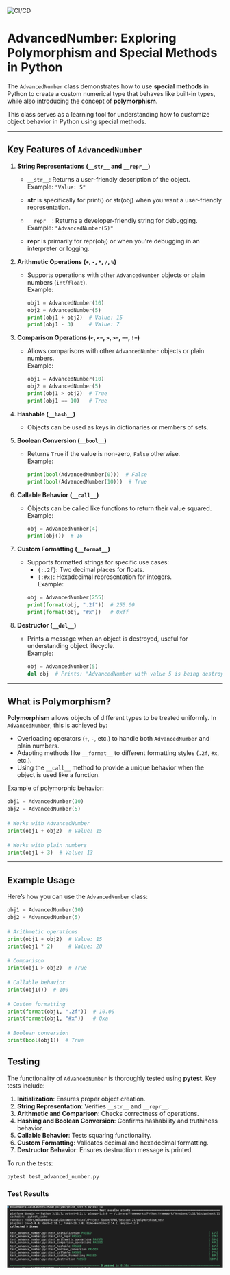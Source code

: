 ![CI/CD](https://github.com/FaizalSandanampusi/Class_Polymorphism_Special_methods/workflows/Python%20Tests/badge.svg?label=passingcolor=greentimestamp=1733164297)

# AdvancedNumber: Exploring Polymorphism and Special Methods in Python

The `AdvancedNumber` class demonstrates how to use **special methods** in Python to create a custom numerical type that behaves like built-in types, while also introducing the concept of **polymorphism**.

This class serves as a learning tool for understanding how to customize object behavior in Python using special methods.

---

## Key Features of `AdvancedNumber`

1. **String Representations (`__str__` and `__repr__`)**  
   - `__str__`: Returns a user-friendly description of the object.  
     Example: `"Value: 5"`  
   - __str__ is specifically for print() or str(obj) when you want a user-friendly representation.
   
   - `__repr__`: Returns a developer-friendly string for debugging.  
     Example: `"AdvancedNumber(5)"`
    - __repr__ is primarily for repr(obj) or when you're debugging in an interpreter or logging.

2. **Arithmetic Operations (`+`, `-`, `*`, `/`, `%`)**  
   - Supports operations with other `AdvancedNumber` objects or plain numbers (`int`/`float`).  
     Example:  
     ```python
     obj1 = AdvancedNumber(10)
     obj2 = AdvancedNumber(5)
     print(obj1 + obj2)  # Value: 15
     print(obj1 - 3)     # Value: 7
     ```

3. **Comparison Operations (`<`, `<=`, `>`, `>=`, `==`, `!=`)**  
   - Allows comparisons with other `AdvancedNumber` objects or plain numbers.  
     Example:  
     ```python
     obj1 = AdvancedNumber(10)
     obj2 = AdvancedNumber(5)
     print(obj1 > obj2)  # True
     print(obj1 == 10)   # True
     ```

4. **Hashable (`__hash__`)**  
   - Objects can be used as keys in dictionaries or members of sets.  

5. **Boolean Conversion (`__bool__`)**  
   - Returns `True` if the value is non-zero, `False` otherwise.  
     Example:  
     ```python
     print(bool(AdvancedNumber(0)))  # False
     print(bool(AdvancedNumber(10)))  # True
     ```

6. **Callable Behavior (`__call__`)**  
   - Objects can be called like functions to return their value squared.  
     Example:  
     ```python
     obj = AdvancedNumber(4)
     print(obj())  # 16
     ```

7. **Custom Formatting (`__format__`)**  
   - Supports formatted strings for specific use cases:  
     - `{:.2f}`: Two decimal places for floats.  
     - `{:#x}`: Hexadecimal representation for integers.  
     Example:  
     ```python
     obj = AdvancedNumber(255)
     print(format(obj, ".2f"))  # 255.00
     print(format(obj, "#x"))   # 0xff
     ```

8. **Destructor (`__del__`)**  
   - Prints a message when an object is destroyed, useful for understanding object lifecycle.  
     Example:  
     ```python
     obj = AdvancedNumber(5)
     del obj  # Prints: "AdvancedNumber with value 5 is being destroyed"
     ```

---

## What is Polymorphism?

**Polymorphism** allows objects of different types to be treated uniformly. In `AdvancedNumber`, this is achieved by:
- Overloading operators (`+`, `-`, etc.) to handle both `AdvancedNumber` and plain numbers.
- Adapting methods like `__format__` to different formatting styles (`.2f`, `#x`, etc.).
- Using the `__call__` method to provide a unique behavior when the object is used like a function.

Example of polymorphic behavior:
```python
obj1 = AdvancedNumber(10)
obj2 = AdvancedNumber(5)

# Works with AdvancedNumber
print(obj1 + obj2)  # Value: 15

# Works with plain numbers
print(obj1 + 3)  # Value: 13
```

---

## Example Usage

Here’s how you can use the `AdvancedNumber` class:

```python
obj1 = AdvancedNumber(10)
obj2 = AdvancedNumber(5)

# Arithmetic operations
print(obj1 + obj2)  # Value: 15
print(obj1 * 2)     # Value: 20

# Comparison
print(obj1 > obj2)  # True

# Callable behavior
print(obj1())  # 100

# Custom formatting
print(format(obj1, ".2f"))  # 10.00
print(format(obj1, "#x"))   # 0xa

# Boolean conversion
print(bool(obj1))  # True
```


## Testing

The functionality of `AdvancedNumber` is thoroughly tested using **pytest**. Key tests include:

1. **Initialization**: Ensures proper object creation.
2. **String Representation**: Verifies `__str__` and `__repr__`.
3. **Arithmetic and Comparison**: Checks correctness of operations.
4. **Hashing and Boolean Conversion**: Confirms hashability and truthiness behavior.
5. **Callable Behavior**: Tests squaring functionality.
6. **Custom Formatting**: Validates decimal and hexadecimal formatting.
7. **Destructor Behavior**: Ensures destruction message is printed.

To run the tests:
```bash
pytest test_advanced_number.py
```
### Test Results

![alt text](image.png)
